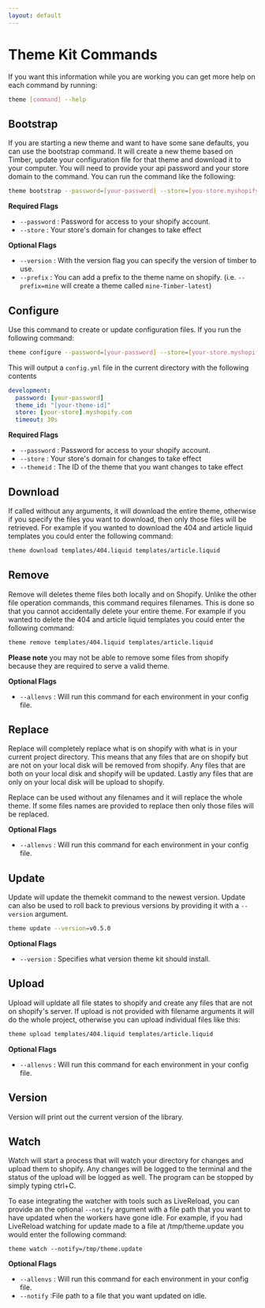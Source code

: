 ```yaml
---
layout: default
---
```

# Theme Kit Commands

If you want this information while you are working you can get more help on each
command by running:

```bash
theme [command] --help
```

## Bootstrap

If you are starting a new theme and want to have some sane defaults, you can use
the bootstrap command. It will create a new theme based on Timber, update your
configuration file for that theme and download it to your computer. You will
need to provide your api password and your store domain to the command. You can
run the command like the following:

```bash
theme bootstrap --password=[your-password] --store=[you-store.myshopify.com]
```
**Required Flags**
* `--password` : Password for access to your shopify account.
* `--store` : Your store's domain for changes to take effect

**Optional Flags**
* `--version` : With the version flag you can specify the version of timber to use.
* `--prefix` : You can add a prefix to the theme name on shopify. (i.e. `--prefix=mine`
  will create a theme called `mine-Timber-latest`)

## Configure

Use this command to create or update configuration files. If you run the following
command:

```bash
theme configure --password=[your-password] --store=[your-store.myshopify.com] --themeid=[your-theme-id]
```

This will output a `config.yml` file in the current directory with the following contents

```yaml
development:
  password: [your-password]
  theme_id: "[your-theme-id]"
  store: [your-store].myshopify.com
  timeout: 30s
```

**Required Flags**
* `--password` : Password for access to your shopify account.
* `--store` : Your store's domain for changes to take effect
* `--themeid` : The ID of the theme that you want changes to take effect

## Download
If called without any arguments, it will download the entire theme, otherwise if
you specify the files you want to download, then only those files will be retrieved.
For example if you wanted to download the 404 and article liquid templates you
could enter the following command:

```bash
theme download templates/404.liquid templates/article.liquid
```


## Remove
Remove will deletes theme files both locally and on Shopify. Unlike the other file
operation commands, this command requires filenames. This is done so that you cannot
accidentally delete your entire theme. For example if you wanted to delete the 404
and article liquid templates you could enter the following command:

```bash
theme remove templates/404.liquid templates/article.liquid
```

**Please note** you may not be able to remove some files from shopify because they
are required to serve a valid theme.

**Optional Flags**
* `--allenvs` : Will run this command for each environment in your config file.

## Replace
Replace will completely replace what is on shopify with what is in your current
project directory. This means that any files that are on shopify but are not on
your local disk will be removed from shopify. Any files that are both on your local
disk and shopify will be updated. Lastly any files that are only on your local
disk will be upload to shopify.

Replace can be used without any filenames and it will replace the whole theme. If
some files names are provided to replace then only those files will be replaced.

**Optional Flags**
* `--allenvs` : Will run this command for each environment in your config file.

## Update
Update will update the themekit command to the newest version. Update can also be
used to roll back to previous versions by providing it with a `--version` argument.

```bash
theme update --version=v0.5.0
```

**Optional Flags**
* `--version` : Specifies what version theme kit should install.

## Upload
Upload will upldate all file states to shopify and create any files that are not
on shopify's server. If upload is not provided with filename arguments it will do
the whole project, otherwise you can upload individual files like this:

```bash
theme upload templates/404.liquid templates/article.liquid
```
**Optional Flags**
* `--allenvs` : Will run this command for each environment in your config file.

## Version
Version will print out the current version of the library.

## Watch
Watch will start a process that will watch your directory for changes and
upload them to shopify. Any changes will be logged to the terminal and the status
of the upload will be logged as well. The program can be stopped by simply typing
ctrl+C.

To ease integrating the watcher with tools such as LiveReload, you can provide
an the optional `--notify` argument with a file path  that you want to have updated
when the workers have gone idle. For example, if you had LiveReload watching for
update made to a file at /tmp/theme.update you would enter the following command:

```
theme watch --notify=/tmp/theme.update
```

**Optional Flags**
* `--allenvs` : Will run this command for each environment in your config file.
* `--notify` :File path to a file that you want updated on idle.

